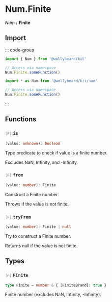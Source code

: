 # Num.Finite

_Num_ / **Finite**

## Import

::: code-group

```typescript [Namespace]
import { Num } from '@wollybeard/kit'

// Access via namespace
Num.Finite.someFunction()
```

```typescript [Barrel]
import * as Num from '@wollybeard/kit/num'

// Access via namespace
Num.Finite.someFunction()
```

:::

## Functions

### <span style="opacity: 0.6; font-weight: normal; font-size: 0.85em;">`[F]`</span> `is`

```typescript
(value: unknown): boolean
```

<SourceLink href="https://github.com/jasonkuhrt/kit/blob/main/./src/domains/num/finite/finite.ts#L17" />

Type predicate to check if value is a finite number.

Excludes NaN, Infinity, and -Infinity.

### <span style="opacity: 0.6; font-weight: normal; font-size: 0.85em;">`[F]`</span> `from`

```typescript
(value: number): Finite
```

<SourceLink href="https://github.com/jasonkuhrt/kit/blob/main/./src/domains/num/finite/finite.ts#L25" />

Construct a Finite number.

Throws if the value is not finite.

### <span style="opacity: 0.6; font-weight: normal; font-size: 0.85em;">`[F]`</span> `tryFrom`

```typescript
(value: number): Finite | null
```

<SourceLink href="https://github.com/jasonkuhrt/kit/blob/main/./src/domains/num/finite/finite.ts#L36" />

Try to construct a Finite number.

Returns null if the value is not finite.

## Types

### <span style="opacity: 0.6; font-weight: normal; font-size: 0.85em;">`[∩]`</span> `Finite`

```typescript
type Finite = number & { [FiniteBrand]: true }
```

<SourceLink href="https://github.com/jasonkuhrt/kit/blob/main/./src/domains/num/finite/finite.ts#L11" />

Finite number (excludes NaN, Infinity, -Infinity).
